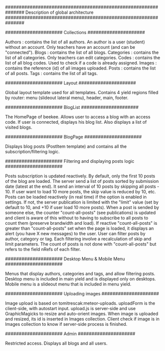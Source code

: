 ###############################################################
Description of global architecture
###############################################################



#####################
Collections
#####################

Authors : contains the list of all authors. An author is a user (student) without an account. Only teachers have an account (and can be "connected").
Blogs : contains the list of all blogs.
Categories : contains the list of all categories. Only teachers can edit categories.
Codes : contains the list of all blog codes. Used to check if a code is already assigned.
Images : contains the reference (id) of all images uploaded.
Posts : contains the list of all posts.
Tags : contains the list of all tags.



#####################
Layout
#####################

Global layout template used for all templates. Contains 4 yield regions filled by router: menu (slideout lateral menu), header, main, footer.



#####################
BlogList
#####################

The HomePage of beekee. Allows user to access a blog with an access code. If user is connected, displays his blog list. Also displays a list of visited blogs.



#####################
BlogPage
#####################

Displays blog posts (PostItem template) and contains all the subscription/filtering logic.



#####################
Filtering and displaying posts logic
#####################

Posts subscription is updated reactively. By default, only the first 10 posts of the blog are loaded. The server send a list of posts sorted by submission date (latest at the end). It send an interval of 10 posts by skipping all posts - 10. If user want to load 10 more posts, the skip value is reduced by 10, etc.
Posts can be loaded reactively (in real time) if the option is enabled in settings. If not, the server publication is limited with the "limit" value (set by default to 10, and +10 if user load 10 more posts). When a post is sended by someone else, the counter "count-all-posts" (see publications) is updated and client is aware of this without to having to subscribe to all posts to count them (preserve brandwidth and load). If reactive "count-all-posts" is greater than "count-all-posts" set when the page is loaded, it displays an alert (you have X new messages) to the user.
User can filter posts by author, category or tag. Each filtering involve a recalculation of skip and limit parameters. The count of posts is not done with "count-all-posts" but refers to the field nRefs of each filter.  



#####################
Desktop Menu & Mobile Menu
#####################

Menus that display authors, categories and tags, and allow filtering posts. Desktop menu is included in main yield and is displayed only on desktops. Mobile menu is a slideout menu that is included in menu yield.



#####################
Uploading images
#####################

Image upload is based on tomitrescak:meteor-uploads. uploadForm is the client-side, with autostart input. upload.js is server-side and use GraphicMagicks to resize and auto-orient images. When image is uploaded and resized, its id is inserted in Images collection. Client check if image is in Images collection to know if server-side process is finished.



#####################
Admin
#####################

Restricted access. Displays all blogs and all users.

